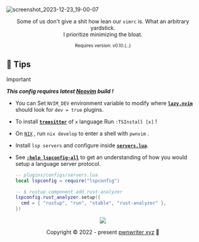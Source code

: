 ![screenshot_2023-12-23_19-00-07](https://github.com/pwnwriter/pwnvim/assets/90331517/10fb5d7f-8be5-477b-9e37-a20fb36d6ebb)

<p align="center">
    Some of us don't give a shit how lean our <code>vimrc</code> is. What an arbitrary yardstick.<br />
     I prioritize minimizing the bloat.<br />
</p>
<p align="center">
    <sup> Requires version: v0.10.{..}</sup> <!-- Current-Neovim-version -->
</p>

## 🍦 Tips

   
> [!IMPORTANT]
> ***This config requires latest [Neovim][Neovim] build !***

-   You can Set `NVIM_DEV` environment variable to modify where [**`lazy.nvim`**][Lazy.nvim]
    should look for `dev = true` plugins.

-   To install [**`treesitter`**][Treesitter] of `x` language Run `:TSInstall [x]` !
-   On [`NIX`][Nix] , run `nix develop` to enter a shell with `pwnvim` .
-   Install `lsp servers` and configure inside [**`servers.lua`**][Server].
-   See [**`:help lspconfig-all`**][Lspconfig] to get an understanding of how
    you would setup a language server protocol.
    ```lua
    -- plugins/configs/servers.lua
    local lspconfig = require("lspconfig")

    -- $ rustup component add rust-analyzer
    lspconfig.rust_analyzer.setup({
      cmd = { "rustup", "run", "stable", "rust-analyzer" },
    })
    ```
  
<p align="center"><img src="https://raw.githubusercontent.com/catppuccin/catppuccin/main/assets/footers/gray0_ctp_on_line.svg?sanitize=true" /></p>
<p align="center">Copyright &copy; 2022 - present <a href="https://pwnwriter.xyz" target="_blank"> pwnwriter xyz<a> 🍃</a> 

[Neovim]: https://github.com/neovim/neovim
[Lazy.nvim]: https://github.com/folke/lazy.nvim
[Lspconfig]: https://github.com/neovim/nvim-lspconfig/blob/master/doc/server_configurations.md
[Treesitter]: https://github.com/nvim-treesitter/nvim-treesitter
[Mason]: https://github.com/williamboman/mason.nvim
[Server]: /lua/plugins/configs/servers.lua
[Nix]: https://github.com/NixOS/nix
